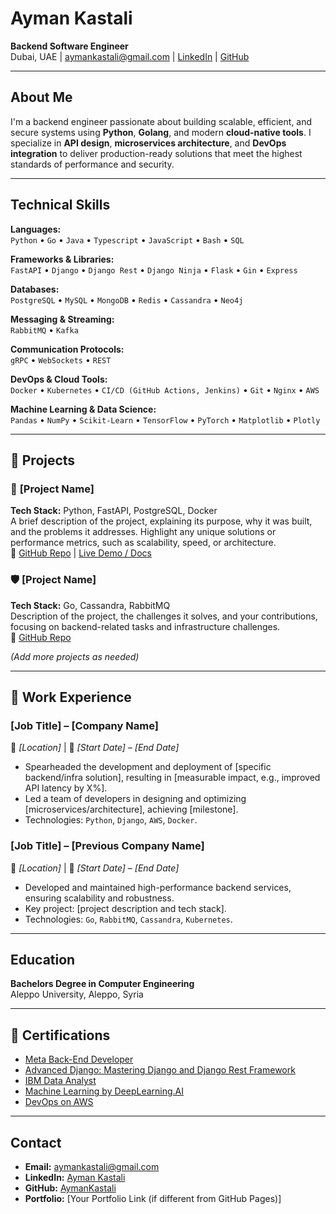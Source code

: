 # Ayman Kastali

**Backend Software Engineer**  
Dubai, UAE | [aymankastali@gmail.com](mailto:aymankastali@gmail.com) | [LinkedIn](https://www.linkedin.com/in/ayman-kastali/) | [GitHub](https://github.com/AymanKastali)

---

## About Me

I'm a backend engineer passionate about building scalable, efficient, and secure systems using **Python**, **Golang**, and modern **cloud-native tools**. I specialize in **API design**, **microservices architecture**, and **DevOps integration** to deliver production-ready solutions that meet the highest standards of performance and security.

---

## Technical Skills

**Languages:**  
`Python` • `Go` • `Java` • `Typescript` • `JavaScript` • `Bash` • `SQL`

**Frameworks & Libraries:**  
`FastAPI` • `Django` • `Django Rest` • `Django Ninja` • `Flask` • `Gin` • `Express`

**Databases:**  
`PostgreSQL` • `MySQL` • `MongoDB` • `Redis` • `Cassandra` • `Neo4j`

**Messaging & Streaming:**  
`RabbitMQ` • `Kafka`

**Communication Protocols:**  
`gRPC` • `WebSockets` • `REST`

**DevOps & Cloud Tools:**  
`Docker` • `Kubernetes` • `CI/CD (GitHub Actions, Jenkins)` • `Git` • `Nginx` • `AWS`

**Machine Learning & Data Science:**  
`Pandas` • `NumPy` • `Scikit-Learn` • `TensorFlow` • `PyTorch` • `Matplotlib` • `Plotly`

---

## 🧩 Projects

### 🚀 **[Project Name]**
**Tech Stack:** Python, FastAPI, PostgreSQL, Docker  
A brief description of the project, explaining its purpose, why it was built, and the problems it addresses. Highlight any unique solutions or performance metrics, such as scalability, speed, or architecture.  
🔗 [GitHub Repo](#) | [Live Demo / Docs](#)

### 🛡️ **[Project Name]**
**Tech Stack:** Go, Cassandra, RabbitMQ  
Description of the project, the challenges it solves, and your contributions, focusing on backend-related tasks and infrastructure challenges.  
🔗 [GitHub Repo](#)

_(Add more projects as needed)_

---

## 🏢 Work Experience

### **[Job Title]** – [Company Name]  
📍 _[Location]_ | 📆 _[Start Date] – [End Date]_  
- Spearheaded the development and deployment of [specific backend/infra solution], resulting in [measurable impact, e.g., improved API latency by X%].  
- Led a team of developers in designing and optimizing [microservices/architecture], achieving [milestone].  
- Technologies: `Python`, `Django`, `AWS`, `Docker`.

### **[Job Title]** – [Previous Company Name]  
📍 _[Location]_ | 📆 _[Start Date] – [End Date]_  
- Developed and maintained high-performance backend services, ensuring scalability and robustness.  
- Key project: [project description and tech stack].  
- Technologies: `Go`, `RabbitMQ`, `Cassandra`, `Kubernetes`.

---

## Education

**Bachelors Degree in Computer Engineering**  
Aleppo University, Aleppo, Syria

---

## 📜 Certifications

- [Meta Back-End Developer](https://coursera.org/share/a1761c10268e7556740a51a51f1013ff)
- [Advanced Django: Mastering Django and Django Rest Framework](https://coursera.org/share/b87ebc31eadacc41c7c4d684e57d1fb0)
- [IBM Data Analyst](https://coursera.org/share/2b5260118133d5464670436dc556ac81)
- [Machine Learning by DeepLearning.AI](https://coursera.org/share/aca241562b869b50ef5e15eb8ac3553c)
- [DevOps on AWS](https://coursera.org/share/2b5260118133d5464670436dc556ac81)

---

## Contact

- **Email:** [aymankastali@gmail.com](mailto:aymankastali@gmail.com)
- **LinkedIn:** [Ayman Kastali](https://www.linkedin.com/in/ayman-kastali/)
- **GitHub:** [AymanKastali](https://github.com/AymanKastali)
- **Portfolio:** [Your Portfolio Link (if different from GitHub Pages)]
